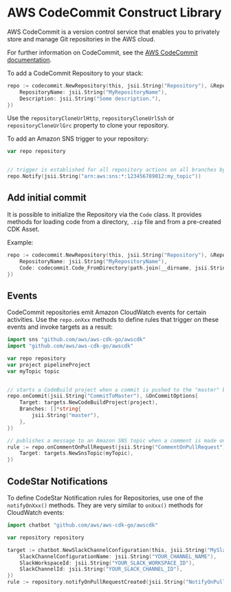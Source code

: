 # AWS CodeCommit Construct Library

AWS CodeCommit is a version control service that enables you to privately store and manage Git repositories in the AWS cloud.

For further information on CodeCommit,
see the [AWS CodeCommit documentation](https://docs.aws.amazon.com/codecommit).

To add a CodeCommit Repository to your stack:

```go
repo := codecommit.NewRepository(this, jsii.String("Repository"), &RepositoryProps{
	RepositoryName: jsii.String("MyRepositoryName"),
	Description: jsii.String("Some description."),
})
```

Use the `repositoryCloneUrlHttp`, `repositoryCloneUrlSsh` or `repositoryCloneUrlGrc`
property to clone your repository.

To add an Amazon SNS trigger to your repository:

```go
var repo repository


// trigger is established for all repository actions on all branches by default.
repo.Notify(jsii.String("arn:aws:sns:*:123456789012:my_topic"))
```

## Add initial commit

It is possible to initialize the Repository via the `Code` class.
It provides methods for loading code from a directory, `.zip` file and from a pre-created CDK Asset.

Example:

```go
repo := codecommit.NewRepository(this, jsii.String("Repository"), &RepositoryProps{
	RepositoryName: jsii.String("MyRepositoryName"),
	Code: codecommit.Code_FromDirectory(path.join(__dirname, jsii.String("directory/")), jsii.String("develop")),
})
```

## Events

CodeCommit repositories emit Amazon CloudWatch events for certain activities.
Use the `repo.onXxx` methods to define rules that trigger on these events
and invoke targets as a result:

```go
import sns "github.com/aws/aws-cdk-go/awscdk"
import "github.com/aws/aws-cdk-go/awscdk"

var repo repository
var project pipelineProject
var myTopic topic


// starts a CodeBuild project when a commit is pushed to the "master" branch of the repo
repo.onCommit(jsii.String("CommitToMaster"), &OnCommitOptions{
	Target: targets.NewCodeBuildProject(project),
	Branches: []*string{
		jsii.String("master"),
	},
})

// publishes a message to an Amazon SNS topic when a comment is made on a pull request
rule := repo.onCommentOnPullRequest(jsii.String("CommentOnPullRequest"), &OnEventOptions{
	Target: targets.NewSnsTopic(myTopic),
})
```

## CodeStar Notifications

To define CodeStar Notification rules for Repositories, use one of the `notifyOnXxx()` methods.
They are very similar to `onXxx()` methods for CloudWatch events:

```go
import chatbot "github.com/aws/aws-cdk-go/awscdk"

var repository repository

target := chatbot.NewSlackChannelConfiguration(this, jsii.String("MySlackChannel"), &SlackChannelConfigurationProps{
	SlackChannelConfigurationName: jsii.String("YOUR_CHANNEL_NAME"),
	SlackWorkspaceId: jsii.String("YOUR_SLACK_WORKSPACE_ID"),
	SlackChannelId: jsii.String("YOUR_SLACK_CHANNEL_ID"),
})
rule := repository.notifyOnPullRequestCreated(jsii.String("NotifyOnPullRequestCreated"), target)
```
